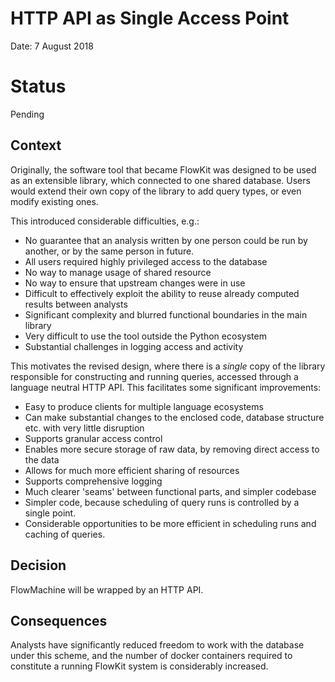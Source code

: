 # HTTP API as Single Access Point

Date: 7 August 2018

# Status

Pending

## Context

Originally, the software tool that became FlowKit was designed to be used as an extensible library, which connected to one shared database. Users would extend their own copy of the library to add query types, or even modify existing ones.

This introduced considerable difficulties, e.g.: 
   - No guarantee that an analysis written by one person could be run by another, or by the same person in future.
   - All users required highly privileged access to the database
   - No way to manage usage of shared resource
   - No way to ensure that upstream changes were in use
   - Difficult to effectively exploit the ability to reuse already computed results between analysts
   - Significant complexity and blurred functional boundaries in the main library
   - Very difficult to use the tool outside the Python ecosystem
   - Substantial challenges in logging access and activity


This motivates the revised design, where there is a _single_ copy of the library responsible for constructing and running queries, accessed through a language neutral HTTP API. This facilitates some significant improvements:

   - Easy to produce clients for multiple language ecosystems
   - Can make substantial changes to the enclosed code, database structure etc. with very little disruption
   - Supports granular access control
   - Enables more secure storage of raw data, by removing direct access to the data
   - Allows for much more efficient sharing of resources
   - Supports comprehensive logging
   - Much clearer 'seams' between functional parts, and simpler codebase
   - Simpler code, because scheduling of query runs is controlled by a single point.
   - Considerable opportunities to be more efficient in scheduling runs and caching of queries.

## Decision

FlowMachine will be wrapped by an HTTP API.

## Consequences

Analysts have significantly reduced freedom to work with the database under this scheme, and the number of docker containers required to constitute a running FlowKit system is considerably increased.
